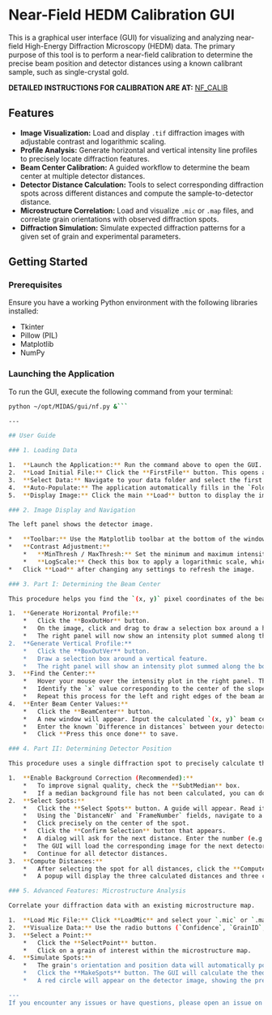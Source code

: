 # Near-Field HEDM Calibration GUI

This is a graphical user interface (GUI) for visualizing and analyzing near-field High-Energy Diffraction Microscopy (HEDM) data. The primary purpose of this tool is to perform a near-field calibration to determine the precise beam position and detector distances using a known calibrant sample, such as single-crystal gold.

**DETAILED INSTRUCTIONS FOR CALIBRATION ARE AT:** [NF_CALIB](https://github.com/marinerhemant/MIDAS/manuals/NF_calibration.md)

## Features

*   **Image Visualization:** Load and display `.tif` diffraction images with adjustable contrast and logarithmic scaling.
*   **Profile Analysis:** Generate horizontal and vertical intensity line profiles to precisely locate diffraction features.
*   **Beam Center Calibration:** A guided workflow to determine the beam center at multiple detector distances.
*   **Detector Distance Calculation:** Tools to select corresponding diffraction spots across different distances and compute the sample-to-detector distance.
*   **Microstructure Correlation:** Load and visualize `.mic` or `.map` files, and correlate grain orientations with observed diffraction spots.
*   **Diffraction Simulation:** Simulate expected diffraction patterns for a given set of grain and experimental parameters.

## Getting Started

### Prerequisites

Ensure you have a working Python environment with the following libraries installed:
*   Tkinter
*   Pillow (PIL)
*   Matplotlib
*   NumPy

### Launching the Application

To run the GUI, execute the following command from your terminal:

```bash
python ~/opt/MIDAS/gui/nf.py &```

---

## User Guide

### 1. Loading Data

1.  **Launch the Application:** Run the command above to open the GUI.
2.  **Load Initial File:** Click the **FirstFile** button. This opens a file dialog.
3.  **Select Data:** Navigate to your data folder and select the first `.tif` image of your scan (e.g., `DetZBeamPosScan_000004.tif`).
4.  **Auto-Populate:** The application automatically fills in the `Folder`, `FNStem` (File Name Stem), and `StartFileNumberFirstLayer` fields.
5.  **Display Image:** Click the main **Load** button to display the image in the left panel.

### 2. Image Display and Navigation

The left panel shows the detector image.

*   **Toolbar:** Use the Matplotlib toolbar at the bottom of the window to **Zoom** to a region of interest or **Pan** across the image.
*   **Contrast Adjustment:**
    *   **MinThresh / MaxThresh:** Set the minimum and maximum intensity values for the color map to enhance contrast.
    *   **LogScale:** Check this box to apply a logarithmic scale, which is useful for seeing both faint and bright features simultaneously.
*   Click **Load** after changing any settings to refresh the image.

### 3. Part I: Determining the Beam Center

This procedure helps you find the `(x, y)` pixel coordinates of the beam center for each detector distance.

1.  **Generate Horizontal Profile:**
    *   Click the **BoxOutHor** button.
    *   On the image, click and drag to draw a selection box around a horizontal diffraction line.
    *   The right panel will now show an intensity plot summed along the box's vertical axis.
2.  **Generate Vertical Profile:**
    *   Click the **BoxOutVer** button.
    *   Draw a selection box around a vertical feature.
    *   The right panel will show an intensity plot summed along the box's horizontal axis.
3.  **Find the Center:**
    *   Hover your mouse over the intensity plot in the right panel. The `x` and `y` coordinates are shown in the bottom right of the window.
    *   Identify the `x` value corresponding to the center of the slope or peak for both the horizontal and vertical profiles.
    *   Repeat this process for the left and right edges of the beam and average the values to get the final beam center `(x, y)` for the current detector distance.
4.  **Enter Beam Center Values:**
    *   Click the **BeamCenter** button.
    *   A new window will appear. Input the calculated `(x, y)` beam center for each `Distance #`.
    *   Enter the known `Difference in distances` between your detectors (e.g., `3000` for 3mm).
    *   Click **Press this once done** to save.

### 4. Part II: Determining Detector Position

This procedure uses a single diffraction spot to precisely calculate the sample-to-detector distance.

1.  **Enable Background Correction (Recommended):**
    *   To improve signal quality, check the **SubtMedian** box.
    *   If a median background file has not been calculated, you can do so by clicking **CalcMedian**.
2.  **Select Spots:**
    *   Click the **Select Spots** button. A guide will appear. Read it and click **Ready!**.
    *   Using the `DistanceNr` and `FrameNumber` fields, navigate to a clear diffraction spot on the first detector.
    *   Click precisely on the center of the spot.
    *   Click the **Confirm Selection** button that appears.
    *   A dialog will ask for the next distance. Enter the number (e.g., `1`) and click **Load**.
    *   The GUI will load the corresponding image for the next detector distance. Find the *same* diffraction spot and repeat the selection process.
    *   Continue for all detector distances.
3.  **Compute Distances:**
    *   After selecting the spot for all distances, click the **Compute Distances** button.
    *   A popup will display the three calculated distances and three calculated Y-positions. Record these values.

### 5. Advanced Features: Microstructure Analysis

Correlate your diffraction data with an existing microstructure map.

1.  **Load Mic File:** Click **LoadMic** and select your `.mic` or `.map` file. The map will appear in the right panel.
2.  **Visualize Data:** Use the radio buttons (`Confidence`, `GrainID`, `Euler0`, etc.) to change the coloring of the map.
3.  **Select a Point:**
    *   Click the **SelectPoint** button.
    *   Click on a grain of interest within the microstructure map.
4.  **Simulate Spots:**
    *   The grain's orientation and position data will automatically populate a "Load Grain" window. Click **Confirm**.
    *   Click the **MakeSpots** button. The GUI will calculate the theoretical diffraction spots for that grain.
    *   A red circle will appear on the detector image, showing the predicted position of a diffraction spot. You can cycle through predicted spots using the `+` button and the `SpotNumber` field.

---
If you encounter any issues or have questions, please open an issue on this repository.